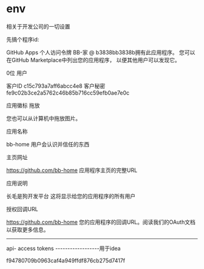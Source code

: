 # env
相关于开发公司的一切设置

先搞个程序id:


GitHub Apps
个人访问令牌
BB-家
@ b3838bb3838b拥有此应用程序。
您可以在GitHub Marketplace中列出您的应用程序， 以便其他用户可以发现它。

0位 用户

客户ID
c15c793a7aff6abcc4e8
客户秘密
fe9c02b3ce2a5762c46b85b716cc59efb0ae7e0c
 
应用徽标
拖放

您也可以从计算机中拖放图片。

应用名称

bb-home
用户会认识并信任的东西

主页网址

https://github.com/bb-home
应用程序主页的完整URL

应用说明

长毛是狗开发平台
这将显示给您的应用程序的所有用户

授权回调URL

https://github.com/bb-home
您的应用程序的回调URL。阅读我们的OAuth文档以获取更多信息。


------------------------------

api- access tokens 
------------------用于idea

f94780709b0963caf4a949ffdf876cb275d7417f

